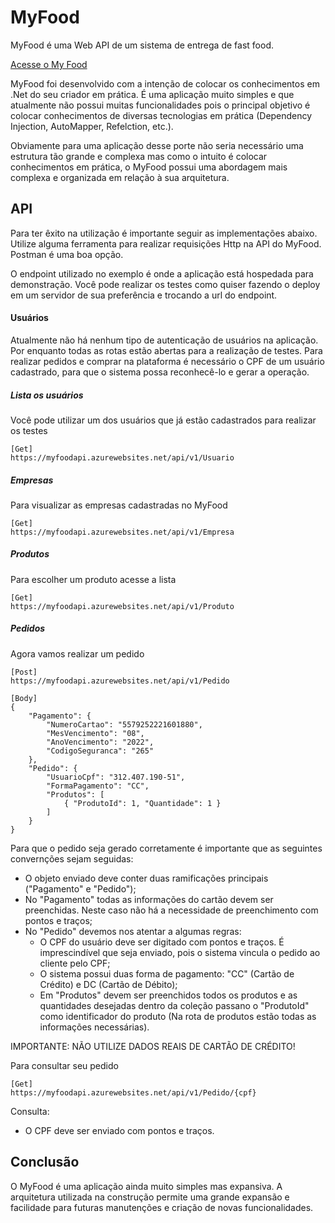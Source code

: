 # MyFood

MyFood é uma Web API de um sistema de entrega de fast food. 

<a href="https://myfoodapi.azurewebsites.net/Home" target="_blank">Acesse o My Food</a>

MyFood foi desenvolvido com a intenção de colocar os conhecimentos em .Net do seu criador em prática. É uma aplicação muito simples e que atualmente não possui muitas funcionalidades pois o principal objetivo é colocar conhecimentos de diversas tecnologias em prática (Dependency Injection, AutoMapper, Refelction, etc.).

Obviamente para uma aplicação desse porte não seria necessário uma estrutura tão grande e complexa mas como o intuito é colocar conhecimentos em prática, o MyFood possui uma abordagem mais complexa e organizada em relação à sua arquitetura.

## API
Para ter êxito na utilização é importante seguir as implementações abaixo. Utilize alguma ferramenta para realizar requisições Http na API do MyFood. Postman é uma boa opção.

O endpoint utilizado no exemplo é onde a aplicação está hospedada para demonstração. Você pode realizar os testes como quiser fazendo o deploy em um servidor de sua preferência e trocando a url do endpoint.

#### Usuários
Atualmente não há nenhum tipo de autenticação de usuários na aplicação. Por enquanto todas as rotas estão abertas para a realização de testes.
Para realizar pedidos e comprar na plataforma é necessário o CPF de um usuário cadastrado, para que o sistema possa reconhecê-lo e gerar a operação.
##### Lista os usuários
Você pode utilizar um dos usuários que já estão cadastrados para realizar os testes

``` 
[Get]
https://myfoodapi.azurewebsites.net/api/v1/Usuario
```
##### Empresas
Para visualizar as empresas cadastradas no MyFood
``` 
[Get]
https://myfoodapi.azurewebsites.net/api/v1/Empresa
```
##### Produtos
Para escolher um produto acesse a lista
``` 
[Get]
https://myfoodapi.azurewebsites.net/api/v1/Produto
```
##### Pedidos
Agora vamos realizar um pedido
```
[Post]
https://myfoodapi.azurewebsites.net/api/v1/Pedido

[Body]
{
    "Pagamento": {
        "NumeroCartao": "5579252221601880",
        "MesVencimento": "08",
        "AnoVencimento": "2022",
        "CodigoSeguranca": "265"
    },
    "Pedido": {
        "UsuarioCpf": "312.407.190-51",
        "FormaPagamento": "CC",
        "Produtos": [
            { "ProdutoId": 1, "Quantidade": 1 }
        ]
    }
}
```
Para que o pedido seja gerado corretamente é importante que as seguintes convernções sejam seguidas:
 * O objeto enviado deve conter duas ramificações principais ("Pagamento" e "Pedido");
 * No "Pagamento" todas as informações do cartão devem ser preenchidas. Neste caso não há a necessidade de preenchimento com pontos e traços;
 * No "Pedido" devemos nos atentar a algumas regras:
    *  O CPF do usuário deve ser digitado com pontos e traços. É imprescindível que seja enviado, pois o sistema vincula o pedido ao cliente pelo CPF;
    *  O sistema possui duas forma de pagamento: "CC" (Cartão de Crédito) e DC (Cartão de Débito);
    *  Em "Produtos" devem ser preenchidos todos os produtos e as quantidades desejadas dentro da coleção passano o "ProdutoId" como identificador do produto (Na rota de produtos estão todas as informações necessárias).

IMPORTANTE: NÃO UTILIZE DADOS REAIS DE CARTÃO DE CRÉDITO!

Para consultar seu pedido
```
[Get]
https://myfoodapi.azurewebsites.net/api/v1/Pedido/{cpf}
```
Consulta:
 * O CPF deve ser enviado com pontos e traços.

## Conclusão
O MyFood é uma aplicação ainda muito simples mas expansiva. A arquitetura utilizada na construção permite uma grande expansão e facilidade para futuras manutenções e criação de novas funcionalidades.



